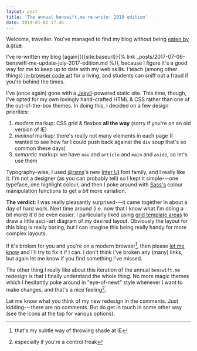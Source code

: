 ```yaml
---
layout: post
title: 'The annual benswift.me re-write: 2019 edition'
date: 2019-01-02 17:46
---
```


Welcome, traveller. You've managed to find my blog without being [eaten by a
grue](http://zork.wikia.com/wiki/Grue).

I've re-written my blog [again]({{site.baseurl}}{% link
_posts/2017-07-06-benswift-me-update-july-2017-edition.md %}), because I figure
it's a good way for me to keep up to date with my web skills. I teach (among
other things) [in-browser code art](https://cs.anu.edu.au/courses/comp1720/) for
a living, and students can sniff out a fraud if you're behind the times.

I've (once again) gone with a [Jekyll](https://jekyllrb.com/)-powered static
site. This time, though, I've opted for my own lovingly hand-crafted HTML & CSS
rather than one of the out-of-the-box themes. In doing this, I decided on a few
design priorities:

1. *modern* markup: CSS grid & flexbox **all the way** (sorry if you're on an old
   version of IE)
2. *minimal* markup: there's really not many elements in each page (I wanted to
   see how far I could push back against the `div` soup that's so common these
   days)
3. *semantic* markup: we have `nav` and `article` and `main` and `aside`, so
   let's use them
   
Typography-wise, I used [@rsms](https://twitter.com/rsms)'s new [Inter
UI](https://rsms.me/inter/) font family, and I really like it. I'm not a
designer (as you can probably tell) so I kept it simple---one typeface, one
highlight colour, and then I poke around with
[Sass's](https://www.sass-lang.com) colour manipulation functions to get a *bit*
more variation.

**The verdict**: I was really pleasantly surprised---it came together in about a
day of hard work. Next time around (i.e. now that I know what I'm doing a bit
more) it'd be even easier. I particularly liked using [grid template
areas](https://css-tricks.com/snippets/css/complete-guide-grid/#prop-grid-template-areas)
to draw a little ascii-art diagram of my desired layout. Obviously the layout
for this blog is really boring, but I can imagine this being really handy for
more complex layouts.

If it's broken for you and you're on a modern browser[^ie-shade], then please
[let me know](mailto:ben.swift@anu.edu.au) and I'll try to fix it if I can. I
don't think I've broken any (many) links, but again let me know if you find
something I've missed.

[^ie-shade]: that's my subtle way of throwing shade at IE

The other thing I really like about this iteration of the annual `benswift.me`
redesign is that I finally understand the whole thing. No more magic themes
which I hesitantly poke around in "eye-of-newt" style whenever I want to make
changes, and that's a nice feeling[^control-freak].

[^control-freak]: especially if you're a control freak

Let me know what you think of my new redesign in the comments. Just
kidding---there are no comments. But do get in touch in some other way (see the
icons at the top for various options).
